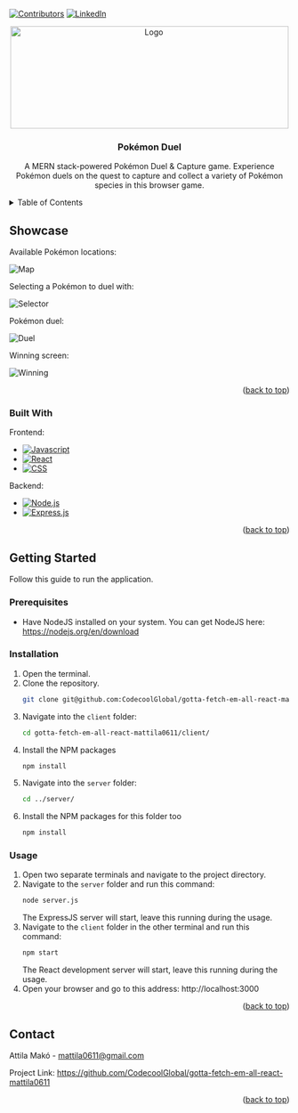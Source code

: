 <a name="readme-top"></a>

[![Contributors][contributors-shield]][contributors-url]
[![LinkedIn][linkedin-shield-attila]][linkedin-url-attila]

<div align="center">
  <a href="https://github.com/CodecoolGlobal/gotta-fetch-em-all-react-mattila0611">
    <img src="https://upload.wikimedia.org/wikipedia/commons/thumb/9/98/International_Pokémon_logo.svg/500px-International_Pokémon_logo.svg.png" alt="Logo" width="500" height="184">
  </a>

<h3 align="center">Pokémon Duel</h3>

  <p align="center">
    A MERN stack-powered Pokémon Duel & Capture game. Experience Pokémon duels on the quest to capture and collect a variety of Pokémon species in this browser game.
  </p>
</div>

<details>
  <summary>Table of Contents</summary>
  <ol>
    <li>
      <a href="#showcase">Project showcase</a>
      <ul>
        <li><a href="#built-with">Built With</a></li>
      </ul>
    </li>
    <li>
      <a href="#getting-started">Getting Started</a>
      <ul>
        <li><a href="#prerequisites">Prerequisites</a></li>
        <li><a href="#installation">Installation</a></li>
        <li><a href="#usage">Usage</a></li>
      </ul>
    </li>
    <li><a href="#contact">Contact</a></li>
  </ol>
</details>


## Showcase

Available Pokémon locations:
<br />

![Map][product-screenshot-map]
<br />

Selecting a Pokémon to duel with:
<br />

![Selector](https://i.ibb.co/NTpJXsP/SCR-20231010-ksej.png)
<br />


Pokémon duel:
<br />

![Duel](https://s6.gifyu.com/images/S6lqD.gif)
<br />

Winning screen:
<br />

![Winning](https://i.ibb.co/0qcj3NY/SCR-20231011-jlyr.jpg)


<p align="right">(<a href="#readme-top">back to top</a>)</p>



### Built With

<p>Frontend:</p>

-   [![Javascript][Javascript]][Javascript-url]
-   [![React][React.js]][React-url]
-   [![CSS][CSS]][CSS]
  
<p>Backend:</p>

-   [![Node.js][NodeJS]][NodeJS-url]
-   [![Express.js][Express.js]][Express.js-url]

<p align="right">(<a href="#readme-top">back to top</a>)</p>



<!-- GETTING STARTED -->
## Getting Started

Follow this guide to run the application.

### Prerequisites

- Have NodeJS installed on your system. You can get NodeJS here: https://nodejs.org/en/download

### Installation

1. Open the terminal.
2. Clone the repository.
    ```sh
    git clone git@github.com:CodecoolGlobal/gotta-fetch-em-all-react-mattila0611.git
    ```
3. Navigate into the `client` folder:
   ```sh
   cd gotta-fetch-em-all-react-mattila0611/client/
   ```
4. Install the NPM packages
    ```sh
    npm install
    ```
5. Navigate into the `server` folder:
   ```sh
   cd ../server/
   ```
6. Install the NPM packages for this folder too
    ```sh
    npm install
    ```

### Usage

1. Open two separate terminals and navigate to the project directory.
2. Navigate to the `server` folder and run this command:
   ```sh
   node server.js
   ```
   The ExpressJS server will start, leave this running during the usage.
3. Navigate to the `client` folder in the other terminal and run this command:
   ```sh
   npm start
   ```
   The React development server will start, leave this running during the usage.
4. Open your browser and go to this address: http://localhost:3000

<p align="right">(<a href="#readme-top">back to top</a>)</p>

## Contact

Attila Makó - mattila0611@gmail.com

Project Link: https://github.com/CodecoolGlobal/gotta-fetch-em-all-react-mattila0611

<p align="right">(<a href="#readme-top">back to top</a>)</p>


<!-- MARKDOWN LINKS & IMAGES -->
[contributors-shield]: https://img.shields.io/github/contributors/CodecoolGlobal/gotta-fetch-em-all-react-mattila0611.svg?style=for-the-badge
[contributors-url]: https://github.com/CodecoolGlobal/gotta-fetch-em-all-react-mattila0611/graphs/contributors

[linkedin-shield-attila]: https://img.shields.io/badge/-LinkedIn-black.svg?style=for-the-badge&logo=linkedin&colorB=555
[linkedin-url-attila]: https://www.linkedin.com/in/makoattila/

[product-screenshot-map]: https://i.ibb.co/ySxwm4L/SCR-20231010-kqsm.png
[Javascript]: https://img.shields.io/badge/javascript-F7DF1E?style=for-the-badge&logo=JavaScript&logoColor=white
[Javascript-url]: https://www.javascript.com
[CSS]: https://img.shields.io/badge/css-2c4bdc?style=for-the-badge&logo=CSS3&logoColor=white
[React.js]: https://img.shields.io/badge/React-20232A?style=for-the-badge&logo=react&logoColor=61DAFB
[React-url]: https://reactjs.org/
[NodeJS]: https://img.shields.io/badge/node.js-6DA55F?style=for-the-badge&logo=node.js&logoColor=white
[NodeJS-url]: https://nodejs.org/en
[Express.js]: https://img.shields.io/badge/express.js-%23404d59.svg?style=for-the-badge&logo=express&logoColor=%2361DAFB
[Express.js-url]: https://expressjs.com/
